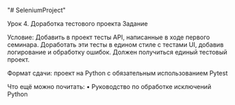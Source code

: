 "# SeleniumProject" 

Урок 4. Доработка тестового проекта
Задание

Условие: Добавить в проект тесты API, написанные в ходе первого семинара.
Доработать эти тесты в едином стиле с тестами UI, добавив логирование и обработку ошибок. Должен получиться единый тестовый проект.

Формат сдачи: проект на Python с обязательным использованием Pytest

Что ещё можно почитать:
• Руководство по обработке исключений Python